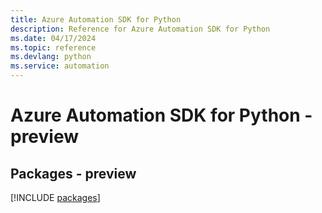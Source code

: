 ```yaml
---
title: Azure Automation SDK for Python
description: Reference for Azure Automation SDK for Python
ms.date: 04/17/2024
ms.topic: reference
ms.devlang: python
ms.service: automation
---
```

# Azure Automation SDK for Python - preview
## Packages - preview
[!INCLUDE [packages](automation-index.md)]